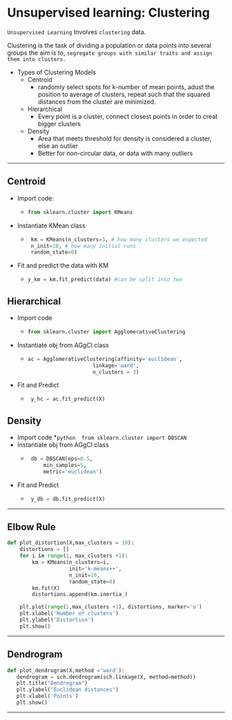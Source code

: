 # Unsupervised learning: Clustering

`Unsupervised Learning` Involves `clustering` data. 

Clustering is the task of dividing a population or data points into several groups the aim is to, `segregate groups with similar traits and assign them into clusters.`




* Types of Clustering Models
    * Centroid
        * randomly select spots for k-number of mean points, adust the position to average of clusters, repeat such that the squared distances from the cluster are minimized.
    * Hierarchical 
        * Every point is a cluster, connect closest points in order to creat bigger clusters
    * Density
        * Area that meets threshold for density is considered a cluster, else an outlier 
        * Better for non-circular data, or data with many outliers
---
## Centroid

* Import code: 
    * ```python 
      from sklearn.cluster import KMeans
      ```
* Instantiate KMean class
    *  ```python       
        km = KMeans(n_clusters=3, # how many clusters we expected   
        n_init=10, # how many initial runs
        random_state=0)
        ```

* Fit and predict the data with KM
    *   ```python 
        y_km = km.fit_predict(data) #can be split into two 
        ```

## Hierarchical 

* Import code
    *   ```python
        from sklearn.cluster import AgglomerativeClustering
        ```
* Instantiate obj from AGgCl class
    *   ```python 
        ac = AgglomerativeClustering(affinity='euclidean',
                             linkage='ward',
                             n_clusters = 3)
        ```                    
* Fit and Predict
    * ```python 
       y_hc = ac.fit_predict(X)
      ```        

## Density 

* Import code
    *```python 
        from sklearn.cluster import DBSCAN
        ```
* Instantiate obj from AGgCl class
    *  ```python 
        db = DBSCAN(eps=0.5,
            min_samples=5,
            metric='euclidean')
        ```                
* Fit and Predict
    *  ```python 
        y_db = db.fit_predict(X)
        ```
---

## Elbow Rule
```python 
def plot_distortion(X,max_clusters = 10):
    distortions = []
    for i in range(1, max_clusters +1):
        km = KMeans(n_clusters=i,
                    init='k-means++',
                    n_init=10,
                    random_state=0)
        km.fit(X)
        distortions.append(km.inertia_)

    plt.plot(range(1,max_clusters +1), distortions, marker='o')
    plt.xlabel('Number of clusters')
    plt.ylabel('Distortion')
    plt.show() 
```
---
## Dendrogram
 ```python 
def plot_dendrogram(X,method ='ward'):
    dendrogram = sch.dendrogram(sch.linkage(X, method=method))
    plt.title("Dendrogram")
    plt.ylabel("Euclidean distances")
    plt.xlabel('Points')
    plt.show()
```
 ---